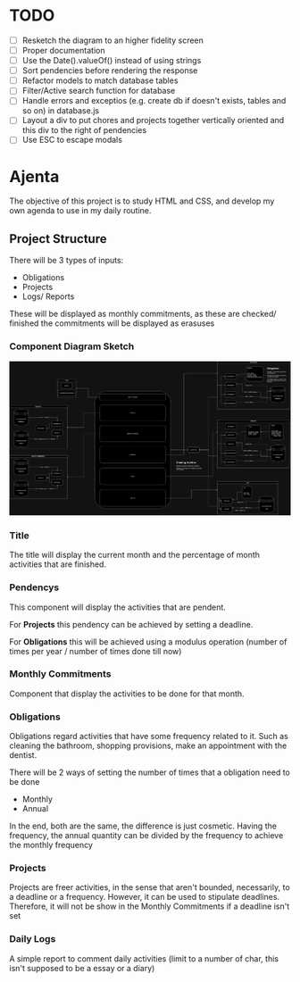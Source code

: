# TODO
- [ ] Resketch the diagram to an higher fidelity screen
- [ ] Proper documentation
- [ ] Use the Date().valueOf() instead of using strings
- [ ] Sort pendencies before rendering the response
- [ ] Refactor models to match database tables
- [ ] Filter/Active search function for database
- [ ] Handle errors and exceptios (e.g. create db if doesn't exists, tables and so on) in database.js
- [ ] Layout a div to put chores and projects together vertically oriented and this div to the right of pendencies
- [ ] Use ESC to escape modals

# Ajenta
The objective of this project is to study HTML and CSS, and develop my own agenda to use in my daily routine.

## Project Structure
There will be 3 types of inputs:
- Obligations
- Projects
- Logs/ Reports

These will be displayed as monthly commitments, as these are checked/ finished the commitments will be displayed as erasuses

### Component Diagram Sketch
![Project Structure.](https://github.com/vasakamoto/ajenta/blob/main/Ajenta.jpg)

### Title
The title will display the current month and the percentage of month activities that are finished.

### Pendencys
This component will display the activities that are pendent.

For **Projects** this pendency can be achieved by setting a deadline.

For **Obligations** this will be achieved using a modulus operation (number of times per year / number of times done till now)

### Monthly Commitments
Component that display the activities to be done for that month.

### Obligations
Obligations regard activities that have some frequency related to it. Such as cleaning the bathroom, shopping provisions, make an appointment with the dentist.

There will be 2 ways of setting the number of times that a obligation need to be done
- Monthly
- Annual

In the end, both are the same, the difference is just cosmetic. Having the frequency, the annual quantity can be divided by the frequency to achieve the monthly frequency

### Projects
Projects are freer activities, in the sense that aren't bounded, necessarily, to a deadline or a frequency. However, it can be used to stipulate deadlines. Therefore, it will not be show in the Monthly Commitments if a deadline isn't set

### Daily Logs
A simple report to comment daily activities (limit to a number of char, this isn't supposed to be a essay or a diary)
